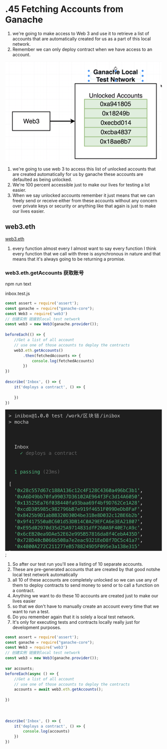 # .45 Fetching Accounts from Ganache

1. we're going to make access to Web 3 and use it to retrieve a list of accounts that are automatically created for us as a part of this local network.
2. Remember we can only deploy contract when we have access to an account.

![img](../image/section2/16.png ':size=600')

1. we're going to use web 3 to access this list of unlocked accounts that are created automatically for us by ganache these accounts are defaulted as being unlocked.
2. We're 100 percent accessible just to make our lives for testing a lot easier.
3. When we say unlocked accounts remember it just means that we can freely send or receive either from these accounts without any concern over private keys or security or anything like that again is just to make our lives easier.


## web3.eth
[web3.eth](https://web3js.readthedocs.io/en/v1.3.0/web3-eth.html)


1. every function almost every I almost want to say every function I think every function that we call with three is asynchronous in nature and that means that it's always going to be returning a promise.


### web3.eth.getAccounts 获取账号
npm run text

inbox.test.js
```javascript
const assert = require('assert');
const ganache = require("ganache-core");
const Web3 = require('web3')
// 创建实例 链接到local test network
const web3 = new Web3(ganache.provider());

beforeEach(() => {
	//Get a list of all account
	// use one of those accounts to deploy the contracts
	web3.eth.getAccounts()
		.then(fetchedAccounts => {
			console.log(fetchedAccounts)
		})
})

describe('Inbox', () => {
	it('deploys a contract', () => {
		
	})
})
```

![img](../image/section2/17.png ':size=600');


1. So after our test run you'll see a listing of 10 separate accounts.
2. These are pre-generated accounts that are created by that good notshe local test network automatically
3. all 10 of these accounts are completely unlocked so we can use any of them to deploy contracts to send money to send or to call a function on a contract.
4. Anything we want to do these 10 accounts are created just to make our lives easier
5.  so that we don't have to manually create an account every time that we want to run a test.
6.  Do you remember again that it is solely a local test network.
7.  It's only for executing tests and contracts locally really just for development purposes.


```javascript
const assert = require('assert');
const ganache = require("ganache-core");
const Web3 = require('web3')
// 创建实例 链接到local test network
const web3 = new Web3(ganache.provider());

var accounts;
beforeEach(async () => {
	//Get a list of all account
	// use one of those accounts to deploy the contracts
	accounts = await web3.eth.getAccounts();
	
})



describe('Inbox', () => {
	it('deploys a contract', () => {
		console.log(accounts)
	})
})

```
